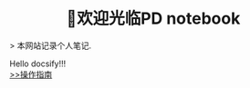 <h1 style="text-align: center; font-weight: bold;">🎉欢迎光临PD notebook</h1>
> 本网站记录个人笔记.

Hello docsify!!!  
[>>操作指南](guide)